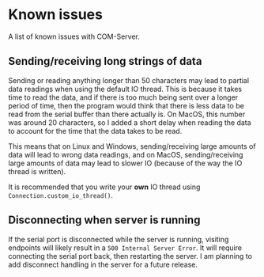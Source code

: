 # Known issues

A list of known issues with COM-Server.

## Sending/receiving long strings of data

Sending or reading anything longer than 50 characters may lead to partial data readings when using the default IO thread. This is because it takes time to read the data, and if there is too much being sent over a longer period of time, then the program would think that there is less data to be read from the serial buffer than there actually is. On MacOS, this number was around 20 characters, so I added a short delay when reading the data to account for the time that the data takes to be read.

This means that on Linux and Windows, sending/receiving large amounts of data will lead to wrong data readings, and on MacOS, sending/receiving large amounts of data may lead to slower IO (because of the way the IO thread is written).

It is recommended that you write your **own** IO thread using `Connection.custom_io_thread()`.

## Disconnecting when server is running

If the serial port is disconnected while the server is running, visiting endpoints will likely result in a `500 Internal Server Error`. It will require connecting the serial port back, then restarting the server. I am planning to add disconnect handling in the server for a future release.
